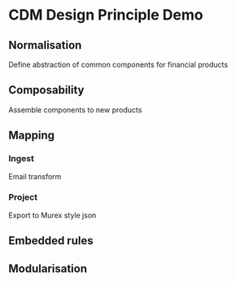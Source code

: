 # CDM Design Principle Demo

## Normalisation

Define abstraction of common components for financial products

## Composability

Assemble components to new products

## Mapping

### Ingest

Email transform

### Project

Export to Murex style json

## Embedded rules


## Modularisation
